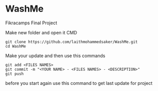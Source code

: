 # WashMe
Fikracamps Final Project

Make new folder and open it CMD
```
git clone https://github.com/laithmohammedsaker/WashMe.git
cd WashMe
```
Make your update and then use this commands
```
git add <FILES NAMES>
git commit -m "<YOUR NAME> - <FILES NAMES> - <DESCRIPTION>"
git push
```
before you start again use this command to get last update for project
```

```
